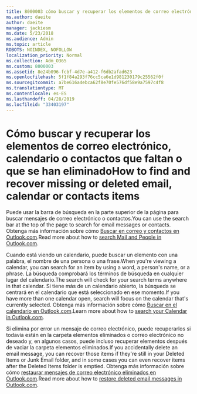 ```yaml
---
title: 8000003 cómo buscar y recuperar los elementos de correo electrónico, calendario o contactos que faltan o están eliminados
ms.author: daeite
author: daeite
manager: jackiesm
ms.date: 5/23/2018
ms.audience: Admin
ms.topic: article
ROBOTS: NOINDEX, NOFOLLOW
localization_priority: Normal
ms.collection: Adm_O365
ms.custom: 8000003
ms.assetid: 8e24b096-fcbf-4d7e-a412-f6db2afad623
ms.openlocfilehash: 5f1f84a293f76cc5ca6e1d981230179c25562f0f
ms.sourcegitcommit: a7be616a4ebca62f8e70fe576df58e9a7597c4f8
ms.translationtype: MT
ms.contentlocale: es-ES
ms.lasthandoff: 04/28/2019
ms.locfileid: "33403197"
---
```

# <a name="how-to-find-and-recover-missing-or-deleted-email-calendar-or-contacts-items"></a><span data-ttu-id="69d61-102">Cómo buscar y recuperar los elementos de correo electrónico, calendario o contactos que faltan o que se han eliminado</span><span class="sxs-lookup"><span data-stu-id="69d61-102">How to find and recover missing or deleted email, calendar or contacts items</span></span>

<span data-ttu-id="69d61-103">Puede usar la barra de búsqueda en la parte superior de la página para buscar mensajes de correo electrónico o contactos.</span><span class="sxs-lookup"><span data-stu-id="69d61-103">You can use the search bar at the top of the page to search for email messages or contacts.</span></span> <span data-ttu-id="69d61-104">Obtenga más información sobre cómo [Buscar en correo y contactos en Outlook.com](https://support.office.com/article/88108edf-028e-4306-b87e-7400bbb40aa7).</span><span class="sxs-lookup"><span data-stu-id="69d61-104">Read more about how to [search Mail and People in Outlook.com](https://support.office.com/article/88108edf-028e-4306-b87e-7400bbb40aa7).</span></span>
  
<span data-ttu-id="69d61-105">Cuando está viendo un calendario, puede buscar un elemento con una palabra, el nombre de una persona o una frase.</span><span class="sxs-lookup"><span data-stu-id="69d61-105">When you're viewing a calendar, you can search for an item by using a word, a person's name, or a phrase.</span></span> <span data-ttu-id="69d61-106">La búsqueda comprobará los términos de búsqueda en cualquier lugar del calendario.</span><span class="sxs-lookup"><span data-stu-id="69d61-106">The search will check for your search terms anywhere in that calendar.</span></span> <span data-ttu-id="69d61-107">Si tiene más de un calendario abierto, la búsqueda se centrará en el calendario que está seleccionado en ese momento.</span><span class="sxs-lookup"><span data-stu-id="69d61-107">If you have more than one calendar open, search will focus on the calendar that's currently selected.</span></span> <span data-ttu-id="69d61-108">Obtenga más información sobre cómo [Buscar en el calendario en Outlook.com](https://support.office.com/article/5bc05289-c84c-4849-95a8-7eac05ed478a).</span><span class="sxs-lookup"><span data-stu-id="69d61-108">Learn more about how to [search your Calendar in Outlook.com](https://support.office.com/article/5bc05289-c84c-4849-95a8-7eac05ed478a).</span></span>
  
<span data-ttu-id="69d61-109">Si elimina por error un mensaje de correo electrónico, puede recuperarlos si todavía están en la carpeta elementos eliminados o correo electrónico no deseado y, en algunos casos, puede incluso recuperar elementos después de vaciar la carpeta elementos eliminados.</span><span class="sxs-lookup"><span data-stu-id="69d61-109">If you accidentally delete an email message, you can recover those items if they're still in your Deleted Items or Junk Email folder, and in some cases you can even recover items after the Deleted Items folder is emptied.</span></span> <span data-ttu-id="69d61-110">Obtenga más información sobre cómo [restaurar mensajes de correo electrónico eliminados en Outlook.com](https://support.office.com/article/cf06ab1b-ae0b-418c-a4d9-4e895f83ed50).</span><span class="sxs-lookup"><span data-stu-id="69d61-110">Read more about how to [restore deleted email messages in Outlook.com](https://support.office.com/article/cf06ab1b-ae0b-418c-a4d9-4e895f83ed50).</span></span>
